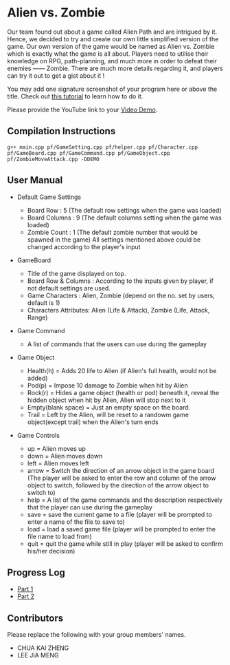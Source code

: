 # Alien vs. Zombie

Our team found out about a game called Alien Path and are intrigued by it. Hence, we decided to try and create our own little simplified version of the game. Our own version of the game would be named as Alien vs. Zombie which is exactly what the game is all about. Players need to utilise their knowledge on RPG, path-planning, and much more in order to defeat their enemies —— Zombie. There are much more details regarding it, and players can try it out to get a gist about it !

You may add one signature screenshot of your program here or above the title. Check out [this tutorial](https://www.digitalocean.com/community/tutorials/markdown-markdown-images) to learn how to do it.

Please provide the YouTube link to your [Video Demo](https://www.youtube.com/watch?v=ajJAO1v4M1g&ab_channel=KaiZ).

## Compilation Instructions
```
g++ main.cpp pf/GameSetting.cpp pf/helper.cpp pf/Character.cpp pf/GameBoard.cpp pf/GameCommand.cpp pf/GameObject.cpp pf/ZombieMoveAttack.cpp -DDEMO
```

## User Manual

- Default Game Settings
    - Board Row : 5 (The default row settings when the game was loaded)
    - Board Columns : 9 (The default columns setting when the game was loaded)
    - Zombie Count : 1 (The default zombie number that would be spawned in the game)
    All settings mentioned above could be changed according to the player's input

- GameBoard
    - Title of the game displayed on top.
    - Board Row & Columns : According to the inputs given by player, if not default settings are used.
    - Game Characters : Alien, Zombie (depend on the no. set by users, default is 1)
    - Characters Attributes: Alien (Life & Attack), Zombie (Life, Attack, Range)

- Game Command
    - A list of commands that the users can use during the gameplay

- Game Object
    - Health(h) = Adds 20 life to Alien (if Alien's full health, would not be added)
    - Pod(p) = Impose 10 damage to Zombie when hit by Alien
    - Rock(r) = Hides a game object (health or pod) beneath it, reveal the hidden object when hit by Alien, Alien will stop next to it
    - Empty(blank space) = Just an empty space on the board.
    - Trail = Left by the Alien, will be reset to a randowm game object(except trail) when the Alien's turn ends

- Game Controls
    - up = Alien moves up
    - down = Alien moves down
    - left = Alien moves left
    - arrow = Switch the direction of an arrow object in the game board (The player will be asked to enter the row and column of the arrow object
    to switch, followed by the direction of the arrow object to switch to)
    - help = A list of the game commands and the description respectively that the player can use during the gameplay
    - save = save the current game to a file (player will be prompted to enter a name of the file to save to)
    - load = load a saved game file (player will be prompted to enter the file name to load from)
    - quit = quit the game while still in play (player will be asked to confirm his/her decision)
 
## Progress Log

- [Part 1](PART1.md)
- [Part 2](PART2.md)

## Contributors

Please replace the following with your group members' names. 

- CHUA KAI ZHENG
- LEE JIA MENG
